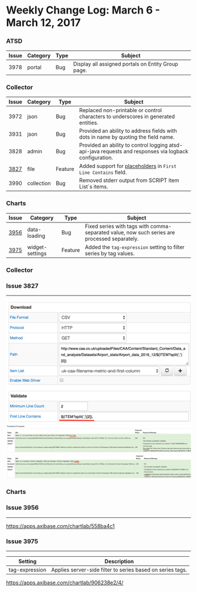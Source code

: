 Weekly Change Log: March 6 - March 12, 2017
==================================================

### ATSD

| Issue| Category    | Type    | Subject                                                                              |
|------|-------------|---------|--------------------------------------------------------------------------------------|
| 3978 | portal | Bug | Display all assigned portals on Entity Group page. | 

### Collector

| Issue| Category    | Type    | Subject                                                                              |
|------|-------------|---------|--------------------------------------------------------------------------------------|
| 3972 | json | Bug | Replaced non-printable or control characters to underscores in generated entities. |
| 3931 | json | Bug | Provided an ability to address fields with dots in name by quoting the field name. |
| 3828 | admin | Bug | Provided an ability to control logging atsd-api-java requests and responses via logback configuration. |
| [3827](#issue-3827) | file | Feature | Added support for [placeholders](https://github.com/axibase/axibase-collector-docs/blob/master/jobs/placeholders.md#overview) in `First Line Contains` field. |
| 3990 | collection | Bug | Removed stderr output from SCRIPT Item List`s items. |

### Charts

| Issue| Category    | Type    | Subject                                                                              |
|------|-------------|---------|--------------------------------------------------------------------------------------|
| [3956](#issue-3956) | data-loading | Bug | Fixed series with tags with comma-separated value, now such series are processed separately. |
| [3975](#issue-3975) | widget-settings | Feature | Added the `tag-expression` setting to filter series by tag values. |

### Collector

### Issue 3827
--------------

![](Images/Figure1.png)
![](Images/Figure2.png)

### Charts

### Issue 3956
--------------

https://apps.axibase.com/chartlab/558ba4c1

### Issue 3975
--------------

| Setting | Description |
|---------|-------------|
| tag-expression | Applies server-side filter to series based on series tags. |

https://apps.axibase.com/chartlab/906238e2/4/
